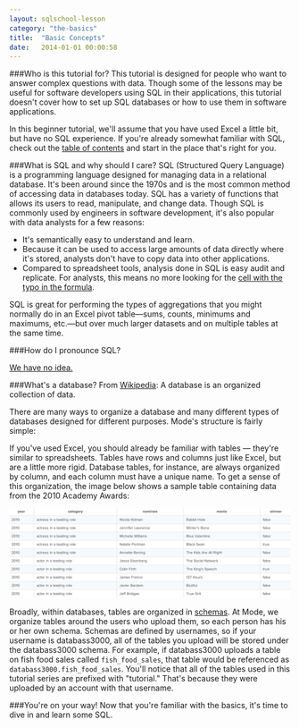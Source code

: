 ```yaml
---
layout: sqlschool-lesson
category: "the-basics"
title:  "Basic Concepts"
date:   2014-01-01 00:00:58
---
```


###Who is this tutorial for?
This tutorial is designed for people who want to answer complex questions with data. Though some of the lessons may be useful for software developers using SQL in their applications, this tutorial doesn't cover how to set up SQL databases or how to use them in software applications.

In this beginner tutorial, we'll assume that you have used Excel a little bit, but have no SQL experience. If you're already somewhat familiar with SQL, check out the [table of contents](/) and start in the place that's right for you.

###What is SQL and why should I care?
SQL (Structured Query Language) is a programming language designed for managing data in a relational database. It's been around since the 1970s and is the most common method of accessing data in databases today. SQL has a variety of functions that allows its users to read, manipulate, and change data. Though SQL is commonly used by engineers in software development, it's also popular with data analysts for a few reasons:

 * It's semantically easy to understand and learn.
 * Because it can be used to access large amounts of data directly where it's stored, analysts don't have to copy data into other applications.
 * Compared to spreadsheet tools, analysis done in SQL is easy audit and replicate. For analysts, this means no more looking for the [cell with the typo in the formula](http://www.washingtonpost.com/blogs/wonkblog/wp/2013/04/16/is-the-best-evidence-for-austerity-based-on-an-excel-spreadsheet-error/).

SQL is great for performing the types of aggregations that you might normally do in an Excel pivot table&mdash;sums, counts, minimums and maximums, etc.&mdash;but over much larger datasets and on multiple tables at the same time.

###How do I pronounce SQL?

[We have no idea.](http://patorjk.com/blog/2012/01/26/pronouncing-sql-s-q-l-or-sequel/)

###What's a database?
From [Wikipedia](http://en.wikipedia.org/wiki/Database): A database is an organized collection of data.

There are many ways to organize a database and many different types of databases designed for different purposes. Mode's structure is fairly simple:

<!-- diagram showing schema/table/row+column -->

If you've used Excel, you should already be familiar with tables &mdash; they're similar to spreadsheets. Tables have rows and columns just like Excel, but are a little more rigid. Database tables, for instance, are always organized by column, and each column must have a unique name. To get a sense of this organization, the image below shows a sample table containing data from the 2010 Academy Awards:

![Create a New Query](/images/the-basics/sample-table.png)

Broadly, within databases, tables are organized in [schemas](http://en.wikipedia.org/wiki/Database_schema "Database Schemas"). At Mode, we organize tables around the users who upload them, so each person has his or her own schema. Schemas are defined by usernames, so if your username is databass3000, all of the tables you upload will be stored under the databass3000 schema. For example, if databass3000 uploads a table on fish food sales called `fish_food_sales`, that table would be referenced as `databass3000.fish_food_sales`. You'll notice that all of the tables used in this tutorial series are prefixed with "tutorial." That's because they were uploaded by an account with that username.

###You're on your way!
Now that you're familiar with the basics, it's time to dive in and learn some SQL.